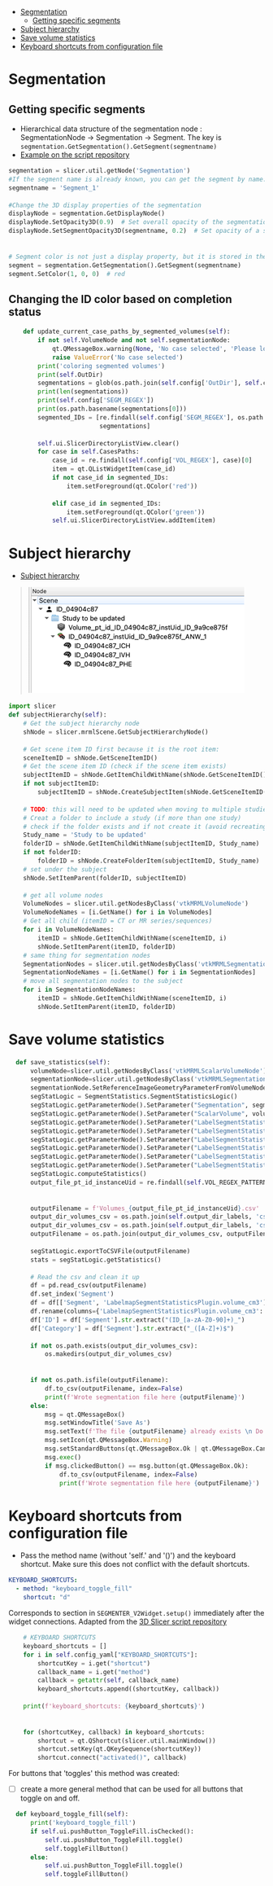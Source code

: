 
<!-- TOC -->
* [Segmentation](#segmentation)
  * [Getting specific segments](#getting-specific-segments)
* [Subject hierarchy](#subject-hierarchy)
* [Save volume statistics](#save-volume-statistics)
* [Keyboard shortcuts from configuration file](#keyboard-shortcuts-from-configuration-file)
<!-- TOC -->

# Segmentation
## Getting specific segments
- Hierarchical data structure of the segmentation node : SegmentationNode -> Segmentation -> Segment. The key is `segmentation.GetSegmentation().GetSegment(segmentname)`
- [Example on the script repository](https://slicer.readthedocs.io/en/latest/developer_guide/script_repository.html#modify-segmentation-display-options)
```py linenums="1" hl_lines="12"
segmentation = slicer.util.getNode('Segmentation')
#If the segment name is already known, you can get the segment by name:
segmentname = 'Segment_1'

#Change the 3D display properties of the segmentation
displayNode = segmentation.GetDisplayNode()
displayNode.SetOpacity3D(0.9)  # Set overall opacity of the segmentation
displayNode.SetSegmentOpacity3D(segmentname, 0.2)  # Set opacity of a single segment


# Segment color is not just a display property, but it is stored in the segment itself (and stored in the segmentation file)
segment = segmentation.GetSegmentation().GetSegment(segmentname)
segment.SetColor(1, 0, 0)  # red
```
## Changing the ID color based on completion status

```py
    def update_current_case_paths_by_segmented_volumes(self):
        if not self.VolumeNode and not self.segmentationNode:
            qt.QMessageBox.warning(None, 'No case selected', 'Please load volumes and segmentations first')
            raise ValueError('No case selected')
        print('coloring segmented volumes')
        print(self.OutDir)
        segmentations = glob(os.path.join(self.config['OutDir'], self.config['SEGM_FILE_TYPE']))
        print(len(segmentations))
        print(self.config['SEGM_REGEX'])
        print(os.path.basename(segmentations[0]))
        segmented_IDs = [re.findall(self.config['SEGM_REGEX'], os.path.basename(segmentation))[0] for segmentation in
                         segmentations]

        self.ui.SlicerDirectoryListView.clear()
        for case in self.CasesPaths:
            case_id = re.findall(self.config['VOL_REGEX'], case)[0]
            item = qt.QListWidgetItem(case_id)
            if not case_id in segmented_IDs:
                item.setForeground(qt.QColor('red'))

            elif case_id in segmented_IDs:
                item.setForeground(qt.QColor('green'))
            self.ui.SlicerDirectoryListView.addItem(item)
```


# Subject hierarchy
- [Subject hierarchy](https://slicer.readthedocs.io/en/latest/developer_guide/script_repository.html#subject-hierarchy)
> ![Slicer subject hierachy.png](images%2FSlicer%20subject%20hierachy.png)
```py
import slicer
def subjectHierarchy(self):
    # Get the subject hierarchy node
    shNode = slicer.mrmlScene.GetSubjectHierarchyNode()

    # Get scene item ID first because it is the root item:
    sceneItemID = shNode.GetSceneItemID()
    # Get the scene item ID (check if the scene item exists)
    subjectItemID = shNode.GetItemChildWithName(shNode.GetSceneItemID(), self.currentCase)
    if not subjectItemID:
        subjectItemID = shNode.CreateSubjectItem(shNode.GetSceneItemID(), self.currentCase)

    # TODO: this will need to be updated when moving to multiple studies per patient (or done in a separate script)
    # Creat a folder to include a study (if more than one study)
    # check if the folder exists and if not create it (avoid recreating a new one when reloading a mask)
    Study_name = 'Study to be updated'
    folderID = shNode.GetItemChildWithName(subjectItemID, Study_name)
    if not folderID:
        folderID = shNode.CreateFolderItem(subjectItemID, Study_name)
    # set under the subject
    shNode.SetItemParent(folderID, subjectItemID)

    # get all volume nodes
    VolumeNodes = slicer.util.getNodesByClass('vtkMRMLVolumeNode')
    VolumeNodeNames = [i.GetName() for i in VolumeNodes]
    # Get all child (itemID = CT or MR series/sequences)
    for i in VolumeNodeNames:
        itemID = shNode.GetItemChildWithName(sceneItemID, i)
        shNode.SetItemParent(itemID, folderID)
    # same thing for segmentation nodes
    SegmentationNodes = slicer.util.getNodesByClass('vtkMRMLSegmentationNode')
    SegmentationNodeNames = [i.GetName() for i in SegmentationNodes]
    # move all segmentation nodes to the subject
    for i in SegmentationNodeNames:
        itemID = shNode.GetItemChildWithName(sceneItemID, i)
        shNode.SetItemParent(itemID, folderID)
```


# Save volume statistics
```py
  def save_statistics(self):
      volumeNode=slicer.util.getNodesByClass('vtkMRMLScalarVolumeNode')[0]
      segmentationNode=slicer.util.getNodesByClass('vtkMRMLSegmentationNode')[0]
      segmentationNode.SetReferenceImageGeometryParameterFromVolumeNode(volumeNode)
      segStatLogic = SegmentStatistics.SegmentStatisticsLogic()
      segStatLogic.getParameterNode().SetParameter("Segmentation", segmentationNode.GetID())
      segStatLogic.getParameterNode().SetParameter("ScalarVolume", volumeNode.GetID())
      segStatLogic.getParameterNode().SetParameter("LabelSegmentStatisticsPlugin.obb_origin_ras.enabled",str(True))
      segStatLogic.getParameterNode().SetParameter("LabelSegmentStatisticsPlugin.obb_diameter_mm.enables",str(True))
      segStatLogic.getParameterNode().SetParameter("LabelSegmentStatisticsPlugin.obb_direction_ras_x_.enabled", str(True))
      segStatLogic.getParameterNode().SetParameter("LabelSegmentStatisticsPlugin.obb_direction_ras_y_.enabled",str(True))
      segStatLogic.getParameterNode().SetParameter("LabelSegmentStatisticsPlugin.obb_direction_ras_z_.enabled", str(True))
      segStatLogic.getParameterNode().SetParameter("LabelSegmentStatisticsPLugin.obb_diameter_mm.enables", str(True))
      segStatLogic.computeStatistics()
      output_file_pt_id_instanceUid = re.findall(self.VOL_REGEX_PATTERN_PT_ID_INSTUID_SAVE, os.path.basename(self.currentCasePath))[0]


      outputFilename = f'Volumes_{output_file_pt_id_instanceUid}.csv'
      output_dir_volumes_csv = os.path.join(self.output_dir_labels, 'csv_volumes')
      output_dir_volumes_csv = os.path.join(self.output_dir_labels, 'csv_volumes')
      outputFilename = os.path.join(output_dir_volumes_csv, outputFilename)

      segStatLogic.exportToCSVFile(outputFilename)
      stats = segStatLogic.getStatistics()

      # Read the csv and clean it up
      df = pd.read_csv(outputFilename)
      df.set_index('Segment')
      df = df[['Segment', 'LabelmapSegmentStatisticsPlugin.volume_cm3']]
      df.rename(columns={'LabelmapSegmentStatisticsPlugin.volume_cm3': "Volumes"}, inplace=True)
      df['ID'] = df['Segment'].str.extract("(ID_[a-zA-Z0-90]+)_")
      df['Category'] = df['Segment'].str.extract("_([A-Z]+)$")

      if not os.path.exists(output_dir_volumes_csv):
          os.makedirs(output_dir_volumes_csv)


      if not os.path.isfile(outputFilename):
          df.to_csv(outputFilename, index=False)
          print(f'Wrote segmentation file here {outputFilename}')
      else:
          msg = qt.QMessageBox()
          msg.setWindowTitle('Save As')
          msg.setText(f'The file {outputFilename} already exists \n Do you want to replace the existing file?')
          msg.setIcon(qt.QMessageBox.Warning)
          msg.setStandardButtons(qt.QMessageBox.Ok | qt.QMessageBox.Cancel)
          msg.exec()
          if msg.clickedButton() == msg.button(qt.QMessageBox.Ok):
              df.to_csv(outputFilename, index=False)
              print(f'Wrote segmentation file here {outputFilename}')
```

# Keyboard shortcuts from configuration file
- Pass the method name (without 'self.' and '()') and the keyboard shortcut. Make sure this does not conflict with the default shortcuts.
```yaml
KEYBOARD_SHORTCUTS: 
  - method: "keyboard_toggle_fill"
    shortcut: "d"
```
Corresponds to section in `SEGMENTER_V2Widget.setup()` immediately after the widget connections. Adapted from the [3D Slicer script repository](https://slicer.readthedocs.io/en/latest/developer_guide/script_repository.html#customize-keyboard-shortcuts)
```py
    # KEYBOARD SHORTCUTS
    keyboard_shortcuts = []
    for i in self.config_yaml["KEYBOARD_SHORTCUTS"]:
        shortcutKey = i.get("shortcut")
        callback_name = i.get("method")
        callback = getattr(self, callback_name)
        keyboard_shortcuts.append((shortcutKey, callback))

    print(f'keyboard_shortcuts: {keyboard_shortcuts}')


    for (shortcutKey, callback) in keyboard_shortcuts:
        shortcut = qt.QShortcut(slicer.util.mainWindow())
        shortcut.setKey(qt.QKeySequence(shortcutKey))
        shortcut.connect("activated()", callback)
```
For buttons that 'toggles' this method was created:
- [ ] create a more general method that can be used for all buttons that toggle on and off.
```py
  def keyboard_toggle_fill(self):
      print('keyboard_toggle_fill')
      if self.ui.pushButton_ToggleFill.isChecked():
          self.ui.pushButton_ToggleFill.toggle()
          self.toggleFillButton()
      else:
          self.ui.pushButton_ToggleFill.toggle()
          self.toggleFillButton()

```